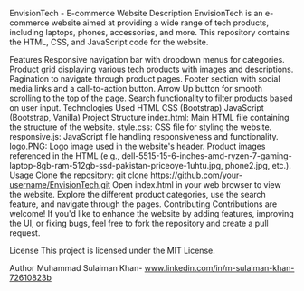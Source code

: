 EnvisionTech - E-commerce Website
Description
EnvisionTech is an e-commerce website aimed at providing a wide range of tech products, including laptops, phones, accessories, and more. This repository contains the HTML, CSS, and JavaScript code for the website.

Features
Responsive navigation bar with dropdown menus for categories.
Product grid displaying various tech products with images and descriptions.
Pagination to navigate through product pages.
Footer section with social media links and a call-to-action button.
Arrow Up button for smooth scrolling to the top of the page.
Search functionality to filter products based on user input.
Technologies Used
HTML
CSS (Bootstrap)
JavaScript (Bootstrap, Vanilla)
Project Structure
index.html: Main HTML file containing the structure of the website.
style.css: CSS file for styling the website.
responsive.js: JavaScript file handling responsiveness and functionality.
logo.PNG: Logo image used in the website's header.
Product images referenced in the HTML (e.g., dell-5515-15-6-inches-amd-ryzen-7-gaming-laptop-8gb-ram-512gb-ssd-pakistan-priceoye-1uhtu.jpg, phone2.jpg, etc.).
Usage
Clone the repository: git clone https://github.com/your-username/EnvisionTech.git
Open index.html in your web browser to view the website.
Explore the different product categories, use the search feature, and navigate through the pages.
Contributing
Contributions are welcome! If you'd like to enhance the website by adding features, improving the UI, or fixing bugs, feel free to fork the repository and create a pull request.

License
This project is licensed under the MIT License.

Author
Muhammad Sulaiman Khan-       www.linkedin.com/in/m-sulaiman-khan-72610823b


